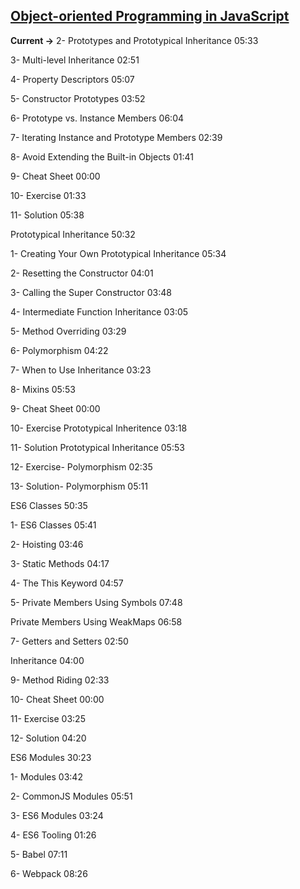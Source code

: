 ## [Object-oriented Programming in JavaScript](https://coursehunter.net/course/obektno-orientirovannoe-programmirovanie-v-javascript)

**Current ->** 2- Prototypes and Prototypical Inheritance
05:33

3- Multi-level Inheritance
02:51

4- Property Descriptors
05:07

5- Constructor Prototypes
03:52

6- Prototype vs. Instance Members
06:04

7- Iterating Instance and Prototype Members
02:39

8- Avoid Extending the Built-in Objects
01:41

9- Cheat Sheet
00:00

10- Exercise
01:33

11- Solution
05:38

Prototypical Inheritance
50:32

1- Creating Your Own Prototypical Inheritance
05:34

2- Resetting the Constructor
04:01

3- Calling the Super Constructor
03:48

4- Intermediate Function Inheritance
03:05

5- Method Overriding
03:29

6- Polymorphism
04:22

7- When to Use Inheritance
03:23

8- Mixins
05:53

9- Cheat Sheet
00:00

10- Exercise Prototypical Inheritence
03:18

11- Solution Prototypical Inheritance
05:53

12- Exercise- Polymorphism
02:35

13- Solution- Polymorphism
05:11

ES6 Classes
50:35

1- ES6 Classes
05:41

2- Hoisting
03:46

3- Static Methods
04:17

4- The This Keyword
04:57

5- Private Members Using Symbols
07:48

Private Members Using WeakMaps
06:58

7- Getters and Setters
02:50

Inheritance
04:00

9- Method Riding
02:33

10- Cheat Sheet
00:00

11- Exercise
03:25

12- Solution
04:20

ES6 Modules
30:23

1- Modules
03:42

2- CommonJS Modules
05:51

3- ES6 Modules
03:24

4- ES6 Tooling
01:26

5- Babel
07:11

6- Webpack
08:26
